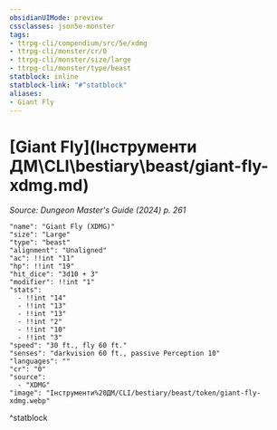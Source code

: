 ```yaml
---
obsidianUIMode: preview
cssclasses: json5e-monster
tags:
- ttrpg-cli/compendium/src/5e/xdmg
- ttrpg-cli/monster/cr/0
- ttrpg-cli/monster/size/large
- ttrpg-cli/monster/type/beast
statblock: inline
statblock-link: "#^statblock"
aliases:
- Giant Fly
---
```

# [Giant Fly](Інструменти ДМ\CLI\bestiary\beast/giant-fly-xdmg.md)
*Source: Dungeon Master's Guide (2024) p. 261*  

```statblock
"name": "Giant Fly (XDMG)"
"size": "Large"
"type": "beast"
"alignment": "Unaligned"
"ac": !!int "11"
"hp": !!int "19"
"hit_dice": "3d10 + 3"
"modifier": !!int "1"
"stats":
  - !!int "14"
  - !!int "13"
  - !!int "13"
  - !!int "2"
  - !!int "10"
  - !!int "3"
"speed": "30 ft., fly 60 ft."
"senses": "darkvision 60 ft., passive Perception 10"
"languages": ""
"cr": "0"
"source":
  - "XDMG"
"image": "Інструменти%20ДМ/CLI/bestiary/beast/token/giant-fly-xdmg.webp"
```
^statblock